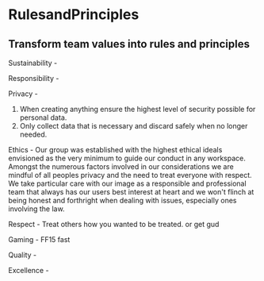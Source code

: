 # RulesandPrinciples
## Transform team values into rules and principles

Sustainability -
<!--Justin-->
Responsibility -
<!--Zach-->
Privacy - 
1. When creating anything ensure the highest level of security possible for personal data.
2. Only collect data that is necessary and discard safely when no longer needed.
<!--Matt-->
Ethics - Our group was established with the highest ethical ideals envisioned as the very minimum to guide our conduct in any workspace. Amongst the numerous factors involved in our considerations we are mindful of all peoples privacy and the need to treat everyone with respect. We take particular care with our image as a responsible and professional team that always has our users best interest at heart and we won't flinch at being honest and forthright when dealing with issues, especially ones involving the law. 
<!--Mark-->
Respect - Treat others how you wanted to be treated. or get gud
<!--Swar-->
Gaming - FF15 fast
<!--Swar-->
Quality -
<!--Mak-->
Excellence -
<!--Mak-->
